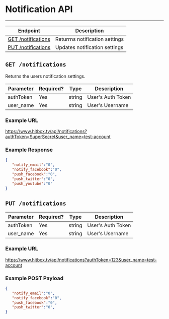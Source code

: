 # Notification API
***

| Endpoint | Description |
| ---- | --------------- |
| [GET /notifications](/user/notifications.md#get-notifications) | Returrns notification settings |
| [PUT /notifications](/user/notifications.md#post-notifications) | Updates notification settings |

## `GET /notifications`

Returns the users notification settings.

| Parameter | Required? | Type | Description |
| --- | --- | --- | --- |
| authToken | Yes | string | User's Auth Token |
| user_name | Yes | string | User's Username |

### Example URL

https://www.hitbox.tv/api/notifications?authToken=SuperSecret&user_name=test-account

### Example Response 

```json
{
   "notify_email":"0",
   "notify_facebook":"0",
   "push_facebook":"0",
   "push_twitter":"0",
   "push_youtube":"0"
}
```

## `PUT /notifications`



| Parameter | Required? | Type | Description |
| --- | --- | --- | --- |
| authToken | Yes | string | User's Auth Token |
| user_name | Yes | string | User's Username |

### Example URL

https://www.hitbox.tv/api/notifications?authToken=123&user_name=test-account

### Example POST Payload 

```json
{
   "notify_email":"0",
   "notify_facebook":"0",
   "push_facebook":"0",
   "push_twitter":"0",
}
```
